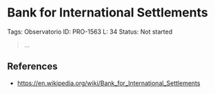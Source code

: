 # Bank for International Settlements

Tags: Observatorio
ID: PRO-1563
L: 34
Status: Not started

> …
> 

## References

- https://en.wikipedia.org/wiki/Bank_for_International_Settlements